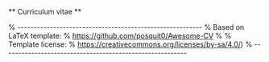 ** Curriculum vitae ** 

% ---------------------------------------------------------
% Based on LaTeX template:
% https://github.com/posquit0/Awesome-CV
% 
%  Template license: 
%  https://creativecommons.org/licenses/by-sa/4.0/)
% ---------------------------------------------------------